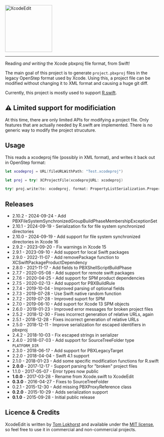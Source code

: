 <img src="https://cloud.githubusercontent.com/assets/75655/24417155/91254d68-13e7-11e7-91eb-470380161633.png" width="154" alt="XcodeEdit">
<hr>

Reading _and writing_ the Xcode pbxproj file format, from Swift!

The main goal of this project is to generate `project.pbxproj` files in the legacy OpenStep format used by Xcode. Using this, a project file can be modified without changing it to XML format and causing a huge git diff.

Currently, this project is mostly used to support [R.swift](https://github.com/mac-cain13/R.swift).

⚠️  Limited support for modificiation
-----

At this time, there are only limited APIs for modifying a project file.
Only features that are actually needed by R.swift are implemented. There is no generic way to modify the project strucuture.


Usage
-----

This reads a xcodeproj file (possibly in XML format), and writes it back out in OpenStep format:

```swift
let xcodeproj = URL(fileURLWithPath: "Test.xcodeproj")

let proj = try! XCProjectFile(xcodeprojURL: xcodeproj)

try! proj.write(to: xcodeproj, format: PropertyListSerialization.PropertyListFormat.openStep)
```


Releases
--------

 - 2.10.2 - 2024-09-24 - Add PBXFileSystemSynchronizedGroupBuildPhaseMembershipExceptionSet
 - 2.10.1 - 2024-09-19 - Serialization fix for file system synchronized directories
 - 2.10.0 - 2024-09-19 - Add support for file system synchronized directories in Xcode 16
 - 2.9.2 - 2023-09-20 - Fix warnings in Xcode 15
 - 2.9.1 - 2023-09-10 - Add support for local Swift packages
 - 2.9.0 - 2022-11-07 - Add removePackage function to XCSwiftPackageProductDependency
 - 2.8.0 - 2021-11-17 - Add fields to PBXShellScriptBuildPhase
 - 2.7.7 - 2020-05-08 - Add support for remote swift packages
 - 2.7.6 - 2020-04-25 - Add support for SPM product dependencies
 - 2.7.5 - 2020-02-13 - Add support for PBXBuildRule
 - 2.7.4 - 2019-10-04 - Improved parsing of optional fields
 - 2.7.3 - 2019-07-28 - Use Swift native random function
 - 2.7.2 - 2019-07-28 - Improved suport for SPM
 - 2.7.0 - 2019-06-10 - Add suport for Xcode 13 SPM objects
 - 2.6.0 - 2019-01-23 - Improved error messages for broken project files
 - 2.5.2 - 2018-12-30 - Fixes incorrect generation of relative URLs, again
 - 2.5.1 - 2018-12-28 - Fixes incorrect generation of relative URLs
 - 2.5.0 - 2018-12-11 - Improve serialization for escaped identifiers in pbxproj
 - 2.4.2 - 2018-10-03 - Fix escaped strings in serializer
 - 2.4.0 - 2018-07-03 - Add support for SourceTreeFolder type `PLATFORM_DIR`
 - 2.3.0 - 2018-06-17 - Add support for PBXLegacyTarget
 - 2.2.0 - 2018-04-04 - Swift 4.1 support
 - 2.1.0 - 2018-01-23 - Add some specific modification functions for R.swift
 - **2.0.0** - 2017-12-17 - Support parsing for "broken" project files
 - 1.1.0 - 2017-05-07 - Error types now public
 - **1.0.0** - 2017-03-28 - Rename from Xcode.swift to XcodeEdit
 - **0.3.0** - 2016-04-27 - Fixes to SourceTreeFolder
 - 0.2.1 - 2015-12-30 - Add missing PBXProxyReference class
 - **0.2.0** - 2015-10-29 - Adds serialization support
 - **0.1.0** - 2015-09-28 - Initial public release


Licence & Credits
-----------------

XcodeEdit is written by [Tom Lokhorst](https://twitter.com/tomlokhorst) and available under the [MIT license](https://github.com/tomlokhorst/XcodeEdit/blob/develop/LICENSE), so feel free to use it in commercial and non-commercial projects.

